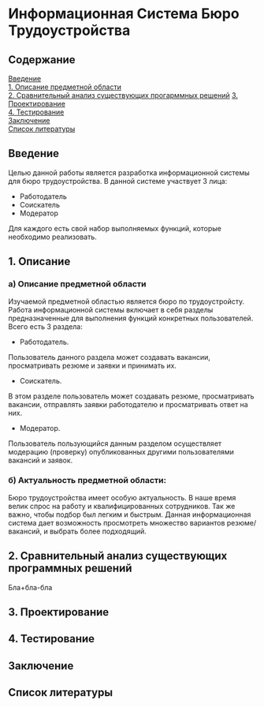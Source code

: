 # Информационная Система Бюро Трудоустройства
## Содержание  
[Введение](#introduction)  
[1. Описание предметной области](#domainDescription)  
[2. Сравнительный анализ существующих прогарммных решений](#existingSoftware)
[3. Проектирование](#design)  
[4. Тестирование](#testing)    
[Заключение](#conclusion)  
[Список литературы](#literature)

<a name="introduction"/>

## Введение
Целью данной работы является разработка информационной системы для бюро трудоустройства. В данной системе участвует 3 лица: 
- Работодатель
- Соискатель
- Модератор

Для каждого есть свой набор выполняемых функций, которые необходимо реализовать.
<a name="domainDescription"/>

## 1. Описание
### a) Описание предметной области
Изучаемой предметной областью является бюро по трудоустройсту. Работа информационной системы включает в себя разделы предназначенные для выполнения функций конкретных пользователей. Всего есть 3 раздела: 
- Работодатель.

Пользователь данного раздела может создавать вакансии, просматривать резюме и заявки и принимать их. 
- Соискатель.

В этом разделе пользователь может создавать резюме, просматривать вакансии, отправлять заявки работодателю и просматривать ответ на них.
- Модератор.

Пользователь пользующийся данным разделом осуществляет модерацию (проверку) опубликованных другими пользователями вакансий и заявок.
### б) Актуальность предметной области:
Бюро трудоустройства имеет особую актуальность. В наше время велик спрос на работу и квалифицированных сотрудников. Так же важно, чтобы подбор был легким и быстрым. Данная информационная система дает возможность просмотреть множество вариантов резюме/вакансий, и выбрать более подходящий.
<a name="existingSoftware"/>

## 2. Сравнительный анализ существующих программных решений
Бла+бла-бла
<a name="design"/>

## 3. Проектирование
<a name="testing"/>

## 4. Тестирование
<a name="conclusion"/>

## Заключение
<a name="literature"/>

## Список литературы
